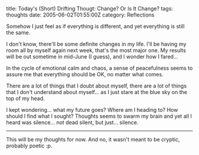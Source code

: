 title: Today's (Short) Drifting Thougt: Change? Or Is It Change?
tags: thoughts
date: 2005-06-02T01:55:00Z
category: Reflections

Somehow I just feel as if everything is different, and yet everything is still the same.

I don't know, there'll be some definite changes in my life. I'll be having my room all by myself again next week, that's the most major one. My results will be out sometime in mid-June (I guess), and I wonder how I fared…

In the cycle of emotional calm and chaos, a sense of peacefulness seems to assure me that everything should be OK, no matter what comes.

There are a lot of things that I doubt about myself, there are a lot of things that I don't understand about myself… as I just stare at the blue sky on the top of my head.

I kept wondering… what my future goes? Where am I heading to? How should I find what I sought? Thoughts seems to swarm my brain and yet all I heard was silence… not dead silent, but just… silence.

---

This will be my thoughts for now. And no, it wasn't meant to be cryptic, probably poetic :p.
